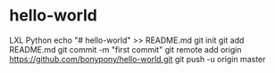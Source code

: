 # hello-world
LXL Python
echo "# hello-world" >> README.md
git init
git add README.md
git commit -m "first commit"
git remote add origin https://github.com/bonypony/hello-world.git
git push -u origin master
